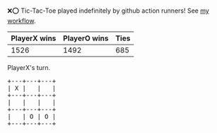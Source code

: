 :x::o: Tic-Tac-Toe played indefinitely by github action runners! See [my workflow](.github/workflows/play.yaml).

|PlayerX wins|PlayerO wins|Ties|
|-|-|-|
|1526|1492|685|

PlayerX's turn.

<pre>
+---+---+---+
| X |   |   |
+---+---+---+
|   |   |   |
+---+---+---+
|   | O | O |
+---+---+---+
</pre>